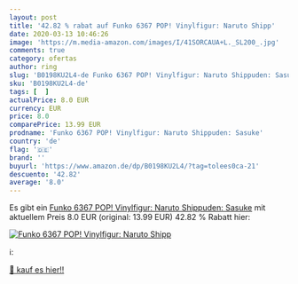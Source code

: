 ```yaml
---
layout: post
title: '42.82 % rabat auf Funko 6367 POP! Vinylfigur: Naruto Shipp'
date: 2020-03-13 10:46:26
image: 'https://m.media-amazon.com/images/I/41SORCAUA+L._SL200_.jpg'
comments: true
category: ofertas
author: ring
slug: 'B0198KU2L4-de Funko 6367 POP! Vinylfigur: Naruto Shippuden: Sasuke'
sku: 'B0198KU2L4-de'
tags: [  ]
actualPrice: 8.0 EUR
currency: EUR
price: 8.0
comparePrice: 13.99 EUR
prodname: 'Funko 6367 POP! Vinylfigur: Naruto Shippuden: Sasuke'
country: 'de'
flag: '🇩🇪'
brand: ''
buyurl: 'https://www.amazon.de/dp/B0198KU2L4/?tag=tolees0ca-21'
descuento: '42.82'
average: '8.0'
---
```


Es gibt ein [Funko 6367 POP! Vinylfigur: Naruto Shippuden: Sasuke](https://www.amazon.de/dp/B0198KU2L4/?tag=tolees0ca-21) mit aktuellem Preis 8.0 EUR (original: 13.99 EUR) 42.82 % Rabatt hier:

[![Funko 6367 POP! Vinylfigur: Naruto Shipp](https://m.media-amazon.com/images/I/41SORCAUA+L._SL200_.jpg)](https://www.amazon.de/dp/B0198KU2L4/?tag=tolees0ca-21)

ℹ️:


[🛒 kauf es hier!!](https://www.amazon.de/dp/B0198KU2L4/?tag=tolees0ca-21)

